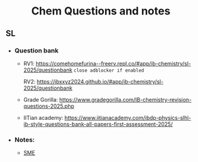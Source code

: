 <div align="center">

  # **Chem Questions and notes**

</div> 

## SL
- ### Question bank
  - RV1: https://comehomefurina--freerv.repl.co/#app/ib-chemistry/sl-2025/questionbank `close adblocker if enabled`

    RV2: https://ibxxyz2024.github.io/#app/ib-chemistry/sl-2025/questionbank
  - Grade Gorilla: https://www.gradegorilla.com/IB-chemistry-revision-questions-2025.php
  - IITian academy: https://www.iitianacademy.com/ibdp-physics-slhl-ib-style-questions-bank-all-papers-first-assessment-2025/
- ### Notes:
  - [SME](https://github.com/ahmedosama160/IB-Seniors-2025/blob/main/SME.md)
